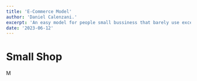 ```yaml
---
title: 'E-Commerce Model'
author: 'Daniel Calenzani.'
excerpt: 'An easy model for people small bussiness that barely use excel/sheets'
date: '2023-06-12'
---
```


# Small Shop

M